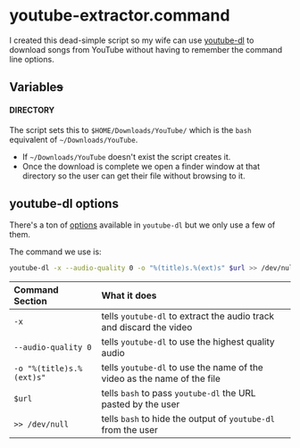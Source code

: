 # youtube-extractor.command
I created this dead-simple script so my wife can use [youtube-dl](https://github.com/rg3/youtube-dl) to download songs from YouTube without having to remember the command line options. 

## Variable~~s~~
#### DIRECTORY
The script sets this to `$HOME/Downloads/YouTube/` which is the `bash` equivalent of `~/Downloads/YouTube`. 
- If `~/Downloads/YouTube` doesn't exist the script creates it. 
- Once the download is complete we open a finder window at that directory so the user can get their file without browsing to it. 

## youtube-dl options
There's a ton of [options](https://github.com/rg3/youtube-dl/blob/master/README.md#options) available in `youtube-dl` but we only use a few of them. 

The command we use is: 
```bash
youtube-dl -x --audio-quality 0 -o "%(title)s.%(ext)s" $url >> /dev/null
```
| Command Section | What it does |
| :--- | :--- |
| `-x` | tells `youtube-dl` to extract the audio track and discard the video |
| `--audio-quality 0` | tells `youtube-dl` to use the highest quality audio |
| `-o "%(title)s.%(ext)s"` | tells `youtube-dl` to use the name of the video as the name of the file |
| `$url` | tells `bash` to pass `youtube-dl` the URL pasted by the user |
| `>> /dev/null` | tells `bash` to hide the output of `youtube-dl` from the user |

